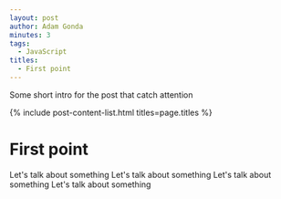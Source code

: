 ```yaml
---
layout: post
author: Adam Gonda
minutes: 3
tags:
  - JavaScript
titles:
  - First point
---
```


Some short intro for the post that catch attention

{% include post-content-list.html titles=page.titles %}

# First point 

Let's talk about something
Let's talk about something
Let's talk about something
Let's talk about something

